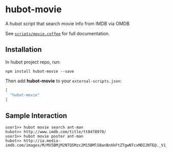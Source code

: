 # hubot-movie

A hubot script that search movie info from IMDB via OMDB

See [`scripts/movie.coffee`](scripts/movie.coffee) for full documentation.

## Installation

In hubot project repo, run:

`npm install hubot-movie --save`

Then add **hubot-movie** to your `external-scripts.json`:

```json
[
  "hubot-movie"
]
```

## Sample Interaction

```
user1>> hubot movie search ant-man
hubot>> http://www.imdb.com/title/tt0478970/
user1>> hubot movie poster ant-man
hubot>> http://ia.media-imdb.com/images/M/MV5BMjM2NTQ5Mzc2M15BMl5BanBnXkFtZTgwNTcxMDI2NTE@._V1_SX300.jpg
```
